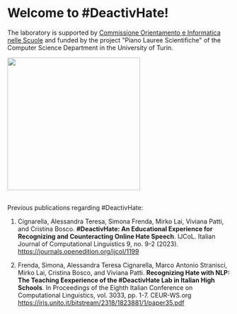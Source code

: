 # Welcome to #DeactivHate!

<p> The laboratory is supported by <a href="http://di.unito.it/orientamentoscuole">Commissione Orientamento e Informatica nelle Scuole<a> and funded by the project "Piano Lauree Scientifiche" of the Computer Science Department in the University of Turin. </p>

<img src="https://github.com/DeactivHate/DeactivHate/assets/166495193/609b760a-ffaa-4b36-bd97-d679f2428a39" width="300" />

<br>
<br>

<p> Previous publications regarding #DeactivHate:
<ol>
<li> Cignarella, Alessandra Teresa, Simona Frenda, Mirko Lai, Viviana Patti, and Cristina Bosco. <b>#DeactivHate: An Educational Experience for Recognizing and Counteracting Online Hate Speech</b>.  IJCoL. Italian Journal of Computational Linguistics 9, no. 9-2 (2023). <br>
<a href="https://iris.unito.it/bitstream/2318/1823881/1/paper35.pdf">https://journals.openedition.org/ijcol/1199</a> 
</p>

<p> 
<li> Frenda, Simona, Alessandra Teresa Cignarella, Marco Antonio Stranisci, Mirko Lai, Cristina Bosco, and Viviana Patti. <b>Recognizing Hate with NLP: The Teaching Eexperience of the #DeactivHate Lab in Italian High Schools</b>. 
In Proceedings of the Eighth Italian Conference on Computational Linguistics, vol. 3033, pp. 1-7. CEUR-WS.org <br>
<a href="https://iris.unito.it/bitstream/2318/1823881/1/paper35.pdf">https://iris.unito.it/bitstream/2318/1823881/1/paper35.pdf</a> 

</p>
</ol>
